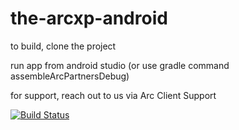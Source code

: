 # the-arcxp-android


to build, clone the project

run app from android studio (or use gradle command assembleArcPartnersDebug)

for support, reach out to us via Arc Client Support

[![Build Status](https://app.bitrise.io/app/b1f1e8cb151895cb/status.svg?token=Jlp84kQRSv-cDLnK2LPm-g&branch=develop)](https://app.bitrise.io/app/b1f1e8cb151895cb)